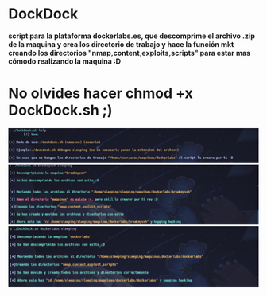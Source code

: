# DockDock
**script para la plataforma dockerlabs.es, que descomprime el archivo .zip de la maquina y crea los directorio de trabajo y hace la función mkt creando los directorios "nmap,content,exploits,scripts" para estar mas cómodo realizando la maquina :D**

# No olvides hacer chmod +x DockDock.sh ;)

<img src="Imagenes/Panel_de_ayuda.png" />


<img src="Imagenes/Crea_directorios.png" />


<img src="Imagenes/yayy.png" />
